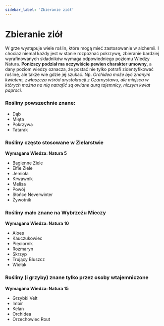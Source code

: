 ```yaml
---
sidebar_label: 'Zbieranie ziół'
---
```



# Zbieranie ziół

W grze występuje wiele roślin, które mogą mieć zastosowanie w alchemii. I chociaż niemal każdy jest w stanie rozpoznać pokrzywę, zbieranie bardziej wyrafinowanych składników wymaga odpowiedniego poziomu Wiedzy Natura. **Poniższy podział ma oczywiście pewien charakter umowny**, a dany poziom wiedzy oznacza, że postać nie tylko potrafi zidentyfikować roślinę, ale także wie gdzie jej szukać. Np. *Orchidea może być znanym kwiatem, zwłaszcza wśród arystokracji z Czarnystawu, ale miejsca w których można na nią natrafić są owiane aurą tajemnicy, niczym kwiat paproci.*

### Rośliny powszechnie znane:
- Dąb
- Mięta
- Pokrzywa
- Tatarak

### Rośliny często stosowane w Zielarstwie

**Wymagana Wiedza: Natura 5**
- Bagienne Ziele
- Elfie Ziele
- Jemioła
- Krwawnik
- Melisa
- Powój
- Słońce Neverwinter
- Żywotnik

### Rośliny mało znane na Wybrzeżu Mieczy

**Wymagana Wiedza: Natura 10**
- Aloes
- Kauczukowiec
- Pięciornik
- Rozmaryn
- Skrzyp
- Trujący Bluszcz
- Widłak

### Rośliny (i grzyby) znane tylko przez osoby wtajemniczone

**Wymagana Wiedza: Natura 15**
- Grzybki Velt
- Imbir
- Kelan
- Orchidea
- Orzechowiec Rout